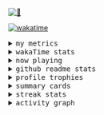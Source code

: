 [![🐙](https://hits.seeyoufarm.com/api/count/incr/badge.svg?url=https%3A%2F%2Fgithub.com%2Fktnkk%2Fhit-counter&count_bg=%23070707&title_bg=%23070707&icon=&icon_color=%23E7E7E7&title=visitors&edge_flat=true)](https://hits.seeyoufarm.com)

[![wakatime](https://wakatime.com/badge/user/43ee8060-219a-4cc8-b7a0-9a681ab5a8a7.svg)](https://wakatime.com/@43ee8060-219a-4cc8-b7a0-9a681ab5a8a7)

<details>
  <summary> <samp>my metrics</samp></summary>
  
  <br>
  
 ![🐳](https://github.com/kkhys/kkhys/blob/main/github-metrics.svg)
  
  ***
</details>

<details>
  <summary> <samp>wakaTime stats</samp></summary>
  
  <br>
  
<!--START_SECTION:waka-->
![Code Time](http://img.shields.io/badge/Code%20Time-286%20hrs%2016%20mins-blue)

**🐱 My GitHub Data** 

> 📦 4.9 MB Used in GitHub's Storage 
 > 
> 🏆 1,001 Contributions in the Year 2023
 > 
> 💼 Opted to Hire
 > 
> 📜 3 Public Repositories 
 > 
> 🔑 56 Private Repositories 
 > 
**I'm an Early 🐤** 

```text
🌞 Morning                4778 commits        ███████████░░░░░░░░░░░░░░   44.69 % 
🌆 Daytime                2310 commits        █████░░░░░░░░░░░░░░░░░░░░   21.61 % 
🌃 Evening                2912 commits        ███████░░░░░░░░░░░░░░░░░░   27.24 % 
🌙 Night                  691 commits         ██░░░░░░░░░░░░░░░░░░░░░░░   06.46 % 
```
📅 **I'm Most Productive on Monday** 

```text
Monday                   1980 commits        █████░░░░░░░░░░░░░░░░░░░░   18.52 % 
Tuesday                  1800 commits        ████░░░░░░░░░░░░░░░░░░░░░   16.84 % 
Wednesday                1935 commits        █████░░░░░░░░░░░░░░░░░░░░   18.10 % 
Thursday                 1724 commits        ████░░░░░░░░░░░░░░░░░░░░░   16.13 % 
Friday                   1796 commits        ████░░░░░░░░░░░░░░░░░░░░░   16.80 % 
Saturday                 777 commits         ██░░░░░░░░░░░░░░░░░░░░░░░   07.27 % 
Sunday                   679 commits         ██░░░░░░░░░░░░░░░░░░░░░░░   06.35 % 
```


📊 **This Week I Spent My Time On** 

```text
🕑︎ Time Zone: Asia/Tokyo

💬 Programming Languages: 
TypeScript               14 hrs 57 mins      █████████████░░░░░░░░░░░░   53.41 % 
Other                    5 hrs 15 mins       █████░░░░░░░░░░░░░░░░░░░░   18.80 % 
JSON                     2 hrs 23 mins       ██░░░░░░░░░░░░░░░░░░░░░░░   08.56 % 
Java                     1 hr 58 mins        ██░░░░░░░░░░░░░░░░░░░░░░░   07.04 % 
JavaScript               54 mins             █░░░░░░░░░░░░░░░░░░░░░░░░   03.25 % 

🔥 Editors: 
WebStorm                 20 hrs 27 mins      ██████████████████░░░░░░░   73.07 % 
Chrome                   5 hrs 15 mins       █████░░░░░░░░░░░░░░░░░░░░   18.80 % 
IntelliJ                 2 hrs 14 mins       ██░░░░░░░░░░░░░░░░░░░░░░░   07.99 % 
DataGrip                 2 mins              ░░░░░░░░░░░░░░░░░░░░░░░░░   00.14 % 

💻 Operating System: 
Mac                      22 hrs 44 mins      ████████████████████░░░░░   81.20 % 
Linux                    5 hrs 15 mins       █████░░░░░░░░░░░░░░░░░░░░   18.80 % 
```


 Last Updated on 2023/03/05 18:33:14 UTC
<!--END_SECTION:waka-->
  
  ***
</details>


<details>
  <summary> <samp>now playing</samp></summary>
  
  <br>
 
 [![🐟](https://spotify-github-profile.vercel.app/api/view?uid=31ryofms4dnv7mrohhepo4c4zgqu&cover_image=true&theme=default&show_offline=false&background_color=121212&bar_color=53b14f&bar_color_cover=false)](https://open.spotify.com/user/31ryofms4dnv7mrohhepo4c4zgqu)
  
  ***
</details>

<details>
  <summary> <samp>github readme stats</samp></summary>
  
  <br>
  
 <p align="left"> 
  <img alt="🐠" src="https://github-readme-stats.vercel.app/api?username=kkhys&count_private=true&show_icons=true&theme=dark&include_all_commits=true" />
  <img alt="🐟" src="https://github-readme-stats.vercel.app/api/top-langs/?username=kkhys&layout=compact&theme=dark&langs_count=10&hide=HTML,CSS,SCSS" />
</p>
  
  ***
</details>

<details>
  <summary> <samp>profile trophies</samp></summary>
  
  <br>
  
  [![🐬](https://github-profile-trophy.vercel.app/?username=kkhys&rank=SECRET,SSS,SS,S,AAA,AA,A&theme=darkhub&row=1&margin-w=10&no-bg=true)](https://github.com/ryo-ma/github-profile-trophy)
  
  ***
</details>

<details>
  <summary> <samp>summary cards</samp></summary>
  
  <br>
  
  ![🐋](https://github-profile-summary-cards.vercel.app/api/cards/profile-details?username=kkhys&theme=github_dark)
  ![🦑](https://github-profile-summary-cards.vercel.app/api/cards/repos-per-language?username=kkhys&theme=github_dark)
  ![🦭](https://github-profile-summary-cards.vercel.app/api/cards/most-commit-language?username=kkhys&theme=github_dark)
  ![🦀](https://github-profile-summary-cards.vercel.app/api/cards/stats?username=kkhys&theme=github_dark)
  ![🦈](https://github-profile-summary-cards.vercel.app/api/cards/productive-time?username=kkhys&theme=github_dark)
  
  ***
</details>

<details>
  <summary> <samp>streak stats</samp></summary>
  
  <br>
  
  [![🐠](http://github-readme-streak-stats.herokuapp.com?user=kkhys&theme=dark)](https://git.io/streak-stats)
  
  ***
</details>

<details>
  <summary> <samp>activity graph</samp></summary>
  
  <br>
  
  [![🐡](https://github-readme-activity-graph.cyclic.app/graph?username=kkhys&theme=xcode)](https://github.com/ashutosh00710/github-readme-activity-graph)
  
  ***
</details>

